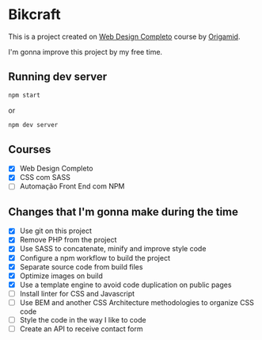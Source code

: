 # Bikcraft

This is a project created on [Web Design Completo](https://www.origamid.com/curso/web-design-completo)
course by [Origamid](https://www.origamid.com).

I'm gonna improve this project by my free time.

## Running dev server
```bash
npm start
```

or

```bash
npm dev server
```

## Courses
- [x] Web Design Completo
- [X] CSS com SASS
- [ ] Automação Front End com NPM

## Changes that I'm gonna make during the time
- [x] Use git on this project
- [x] Remove PHP from the project
- [x] Use SASS to concatenate, minify and improve style code
- [x] Configure a npm workflow to build the project
- [x] Separate source code from build files
- [x] Optimize images on build
- [x] Use a template engine to avoid code duplication on public pages
- [ ] Install linter for CSS and Javascript
- [ ] Use BEM and another CSS Architecture methodologies to organize CSS code
- [ ] Style the code in the way I like to code
- [ ] Create an API to receive contact form
